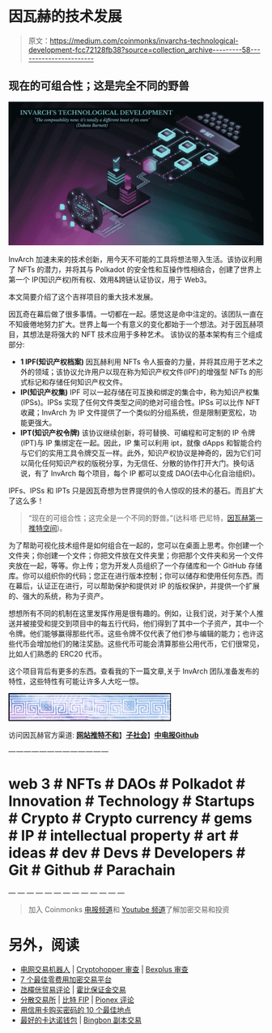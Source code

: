 # 因瓦赫的技术发展

> 原文：<https://medium.com/coinmonks/invarchs-technological-development-fcc72128fb38?source=collection_archive---------58----------------------->

## 现在的可组合性；这是完全不同的野兽

![](img/7fab5a09d6495026185a5721bbd46e45.png)

InvArch 加速未来的技术创新，用今天不可能的工具将想法带入生活。该协议利用了 NFTs 的潜力，并将其与 Polkadot 的安全性和互操作性相结合，创建了世界上第一个 IP(知识产权)所有权、效用&跨链认证协议，用于 Web3。

本文简要介绍了这个吉祥项目的重大技术发展。

因瓦奇在幕后做了很多事情。一切都在一起。感觉这是命中注定的。该团队一直在不知疲倦地努力扩大。世界上每一个有意义的变化都始于一个想法。对于因瓦赫项目，其想法是将强大的 NFT 技术应用于多种艺术。
该协议的基本架构有三个组成部分:

*   **1 IPF(知识产权档案)** 因瓦赫利用 NFTs 令人振奋的力量，并将其应用于艺术之外的领域；该协议允许用户以现在称为知识产权文件(IPF)的增强型 NFTs 的形式标记和存储任何知识产权文件。
*   **IP(知识产权集)** IPF 可以一起存储在可互换和绑定的集合中，称为知识产权集(IPSs)。IPSs 实现了任何文件类型之间的绝对可组合性。IPSs 可以比作 NFT 收藏；InvArch 为 IP 文件提供了一个类似的分组系统，但是限制更宽松，功能更强大。
*   **IPT(知识产权令牌)** 该协议继续创新，将可替换、可编程和可定制的 IP 令牌(IPT)与 IP 集绑定在一起。因此，IP 集可以利用 ipt，就像 dApps 和智能合约与它们的实用工具令牌交互一样。此外，知识产权协议是神奇的，因为它们可以简化任何知识产权的版税分享，为无信任、分散的协作打开大门。换句话说，有了 InvArch 每个项目，每个 IP 都可以变成 DAO(去中心化自治组织)。

IPFs、IPSs 和 IPTs 只是因瓦奇想为世界提供的令人惊叹的技术的基石。而且扩大了这么多！

> “现在的可组合性；这完全是一个不同的野兽。”(达科塔·巴尼特，[因瓦赫第一推特空间](https://twitter.com/i/spaces/1BRKjnVYgjBKw?s=20))。

为了帮助可视化技术组件是如何组合在一起的，您可以在桌面上思考。你创建一个文件夹；你创建一个文件；你把文件放在文件夹里；你把那个文件夹和另一个文件夹放在一起，等等。你上传；您为开发人员组织了一个存储库和一个 GitHub 存储库。你可以组织你的代码；您正在进行版本控制；你可以储存和使用任何东西。而在幕后，认证正在进行，可以帮助保护和提供对 IP 的版权保护，并提供一个扩展的、强大的系统，称为子资产。

想想所有不同的机制在这里发挥作用是很有趣的。例如，让我们说，对于某个人推送并被接受和提交到项目中的每五行代码，他们得到了其中一个子资产，其中一个令牌。他们能够赢得那些代币。这些令牌不仅代表了他们参与编辑的能力；也许这些代币会增加他们的赌注奖励。这些代币可能会清算那些公用代币，它们很常见，比如人们熟悉的 ERC20 代币。

这个项目背后有更多的东西。查看我的下一篇文章,关于 InvArch 团队准备发布的特性，这些特性有可能让许多人大吃一惊。

![](img/64a8dd47f964e9f7730fc86ddc3d6750.png)

访问因瓦赫官方渠道:
[**网站**](https://invarch.network/)[**推特**](https://twitter.com/InvArchNetwork)[**不和**](https://discord.gg/J5Qwcb7tbN)】[**子社会**](https://app.subsocial.network/5857)】[**中**](https://invarch.medium.com/)[**电报**](https://t.me/InvArch)[**Github**](https://github.com/Invarch)

— — — — — — — — — — — — —

# web 3 # NFTs # DAOs # Polkadot # Innovation # Technology # Startups # Crypto # Crypto currency # gems # IP # intellectual property # art # ideas # dev # Devs # Developers # Git # Github # Parachain

— — — — — — — — — — — — —

> 加入 Coinmonks [电报频道](https://t.me/coincodecap)和 [Youtube 频道](https://www.youtube.com/c/coinmonks/videos)了解加密交易和投资

# 另外，阅读

*   [电网交易机器人](https://coincodecap.com/grid-trading) | [Cryptohopper 审查](/coinmonks/cryptohopper-review-a388ff5bae88) | [Bexplus 审查](https://coincodecap.com/bexplus-review)
*   [7 个最佳零费用加密交易平台](https://coincodecap.com/zero-fee-crypto-exchanges)
*   [氹欞侊贸易评论](https://coincodecap.com/anny-trade-review) | [霍比保证金交易](/coinmonks/huobi-margin-trading-b3b06cdc1519)
*   [分散交易所](https://coincodecap.com/what-are-decentralized-exchanges) | [比特 FIP](https://coincodecap.com/bitbns-fip) | [Pionex 评论](https://coincodecap.com/pionex-review-exchange-with-crypto-trading-bot)
*   [用信用卡购买密码的 10 个最佳地点](https://coincodecap.com/buy-crypto-with-credit-card)
*   [最好的卡达诺钱包](https://coincodecap.com/best-cardano-wallets) | [Bingbon 副本交易](https://coincodecap.com/bingbon-copy-trading)